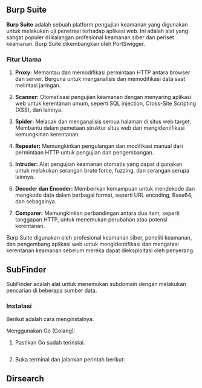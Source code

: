 ## Burp Suite

**Burp Suite** adalah sebuah platform pengujian keamanan yang digunakan untuk melakukan uji penetrasi terhadap aplikasi web. Ini adalah alat yang sangat populer di kalangan profesional keamanan siber dan periset keamanan. Burp Suite dikembangkan oleh PortSwigger.

### Fitur Utama

1. **Proxy:** Memantau dan memodifikasi permintaan HTTP antara browser dan server. Berguna untuk menganalisis dan memodifikasi data saat melintasi jaringan.

2. **Scanner:** Otomatisasi pengujian keamanan dengan menyaring aplikasi web untuk kerentanan umum, seperti SQL injection, Cross-Site Scripting (XSS), dan lainnya.

3. **Spider:** Melacak dan menganalisis semua halaman di situs web target. Membantu dalam pemetaan struktur situs web dan mengidentifikasi kemungkinan kerentanan.

4. **Repeater:** Memungkinkan pengulangan dan modifikasi manual dari permintaan HTTP untuk pengujian dan pengembangan.

5. **Intruder:** Alat pengujian keamanan otomatis yang dapat digunakan untuk melakukan serangan brute force, fuzzing, dan serangan serupa lainnya.

6. **Decoder dan Encoder:** Memberikan kemampuan untuk mendekode dan mengkode data dalam berbagai format, seperti URL encoding, Base64, dan sebagainya.

7. **Comparer:** Memungkinkan perbandingan antara dua item, seperti tanggapan HTTP, untuk menemukan perubahan atau potensi kerentanan.

Burp Suite digunakan oleh profesional keamanan siber, peneliti keamanan, dan pengembang aplikasi web untuk mengidentifikasi dan mengatasi kerentanan keamanan sebelum mereka dapat dieksploitasi oleh penyerang.



## SubFinder
SubFinder adalah alat untuk menemukan subdomain dengan melakukan pencarian di beberapa sumber data. 

### Instalasi
Berikut adalah cara menginstalnya:

Menggunakan Go (Golang):
1. Pastikan Go sudah terinstal.
``` bash

```
2. Buka terminal dan jalankan perintah berikut:


## Dirsearch